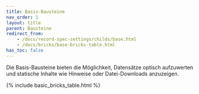 ```yaml
---
title: Basis-Bausteine
nav_order: 1
layout: title
parent: Bausteine
redirect_from:
    - /docs/record-spec-settings/childs/base.html
    - /docs/bricks/base-bricks-table.html
has_toc: false
---
```


Die Basis-Bausteine bieten die Möglichkeit, Datensätze optisch aufzuwerten und statische Inhalte wie Hinweise oder Datei-Downloads anzuzeigen.

{% include basic_bricks_table.html %}
